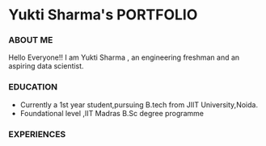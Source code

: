 # Yukti Sharma's PORTFOLIO 
### ABOUT ME 
Hello Everyone!! I am Yukti Sharma , an engineering freshman and an aspiring data scientist. 

### EDUCATION 

- Currently a 1st year student,pursuing B.tech from JIIT University,Noida. 
- Foundational level ,IIT Madras B.Sc degree programme 

### EXPERIENCES 
